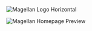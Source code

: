![Magellan Logo Horizontal](https://user-images.githubusercontent.com/1390068/190839130-ae6de85e-d3f5-4c1e-9dc7-30c395edc0c4.png)


![Magellan Homepage Preview](https://user-images.githubusercontent.com/1390068/190839140-32c2393b-8d3e-4d2d-91f0-e4fde236bb08.png)

